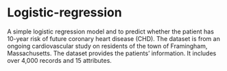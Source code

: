 # Logistic-regression
A simple logistic regression model and to predict whether the patient has 10-year risk of future coronary heart disease (CHD). The dataset is from an ongoing cardiovascular study on residents of the town of Framingham, Massachusetts. The dataset provides the patients’ information. It includes over 4,000 records and 15 attributes. 
